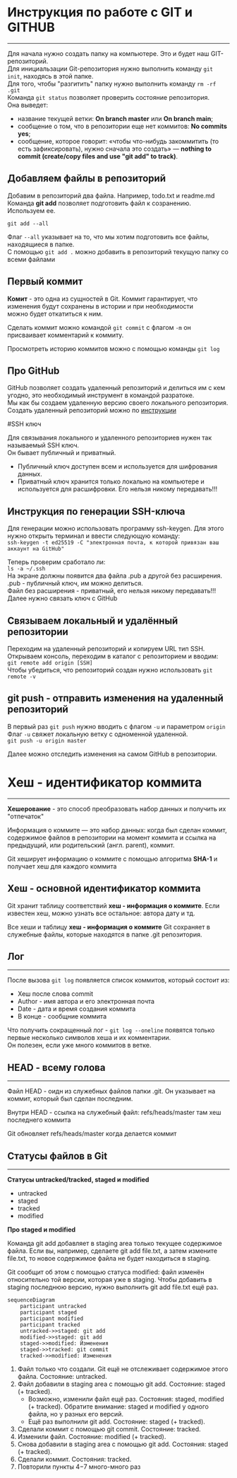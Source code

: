# Инструкция по работе с GIT и GITHUB  

---  
Для начала нужно создать папку на компьютере. Это и будет наш GIT-репозиторий.  
Для инициальзации Git-репозитория нужно выполнить команду ```git init```, находясь в этой папке.  
Для того, чтобы "разгитить" папку нужно выполнить команду ```rm -rf .git```  
Команда ```git status``` позволяет проверить состояние репозитория.  
Она выведет:  
* название текущей ветки: **On branch master** или **On branch main**;
* сообщение о том, что в репозитории еще нет коммитов: **No commits yes**;
* сообщение, которое говорит: «чтобы что-нибудь закоммитить (то есть зафиксировать), нужно сначала это создать» — **nothing to commit (create/copy files and use "git add" to track)**.  

## Добавляем файлы в репозиторий  

Добавим в репозиторий два файла. Например, todo.txt и readme.md  
Команда **git add** позволяет подготовить файл к созранению. Используем ее.  
```
git add --all
```  
Флаг ```--all``` указывает на то, что мы хотим подготовить все файлы, находящиеся в папке.  
С помощью ```git add .``` можно добавить в репозиторий текущую папку со всеми файлами  


## Первый коммит  
**Комит** - это одна из сущностей в Git. Коммит гарантирует, что изменения будут сохранены в истории и при необходимости  
можно будет откатиться к ним.  

Сделать коммит можно командой ```git commit``` с флагом ```-m``` он присваивает комментарий к коммиту.  


Просмотреть историю коммитов можно с помощью команды ```git log```  

## Про GitHub  

GitHub позволяет создать удаленный репозиторий и делиться им с кем угодно, это необходимый инструмент в командой разратоке.  
Мы как бы создаем удаленную версию своего локального репозитория.  
Создать удаленный репозиторий можно по [инструкции](https://docs.github.com/ru/repositories/creating-and-managing-repositories/creating-a-new-repository)  


#SSH ключ  

Для связывания локального и удаленного репозиториев нужен так называемый SSH ключ.  
Он бывает публичный и приватный.
* Публичный ключ доступен всем и используется для шифрования данных.
* Приватный ключ хранится только локально на компьютере и используется для расшифровки. Его нельзя никому передавать!!!  

## Инструкция по генерации SSH-ключа  

Для генерации можно использовать программу ssh-keygen. Для этого нужно открыть терминал и ввести следующую команду:  
```ssh-keygen -t ed25519 -C "электронная почта, к которой привязан ваш аккаунт на GitHub"```  

Теперь проверим сработало ли:  
```ls -a ~/.ssh```  
На экране должны появится два файла .pub а другой без расширения.  
.pub - публичный ключ, им можно делиться.  
Файл без расширения - приватный, его нельзя никому передавать!!!  
Далее нужно связать ключ с GitHub  

## Связываем локальный и удалённый репозитории  

Переходим на удаленный репозиторий и копируем URL тип SSH.  
Открываем консоль, переходим в каталог с репозиторием и вводим:  
```git remote add origin [SSH]```  
Чтобы убедиться, что репозиторий создан нужно использовать ```git remote -v```  

## git push - отправить изменения на удаленный репозиторий   

В первый раз ```git push``` нужно вводить с флагом ```-u``` и параметром ```origin```  
Флаг ```-u``` свяжет локальную ветку с одноменной удаленной.  
```git push -u origin master```  

Далее можно отследить изменения на самом GitHub в репозитории.  

# Хеш - идентификатор коммита  
---  

**Хешерование** - это способ преобразовать набор данных и получить их "отпечаток"  

Информация о коммите — это набор данных: когда был сделан коммит, содержимое файлов в репозитории на момент коммита и ссылка на предыдущий, или родительский (англ. parent), коммит.  

Git хеширует информацию о коммите с помощью алгоритма **SHA-1** и получает хеш для каждого коммита  

## Хеш - основной идентификатор коммита  

Git хранит таблицу соответствий **хеш - информация о коммите**. Если известен хеш, можно узнать все остальное: автора дату и тд.  

Все хеши и таблицу **хеш - информация о коммите** Git сохраняет в служебные файлы, которые находятся в папке .git репозитория.  

## Лог  
---  

После вызова ```git log``` появляется список коммитов, который состоит из:  
* Хеш после слова commit 
* Author - имя автора и его электронная почта  
* Date - дата и время создания коммита
* В конце - сообщние коммита  

Что получить сокращенный лог - ```git log --oneline``` появятся только первые несколько символов хеша и их комментарии.  
Он полезен, если уже много коммитов в ветке.  

## HEAD - всему голова  
---  
Файл HEAD - оидн из служебных файлов папки .git. Он указывает на коммит, который был сделан последним.  

Внутри HEAD - ссылка на служебный файл: refs/heads/master там хеш последнего коммита  

Git обновляет refs/heads/master когда делается коммит  

## Статусы файлов в Git  
---  
**Статусы untracked/tracked, staged и modified**  

* untracked
* staged
* tracked
* modified  

**Про staged и modified**  

Команда git add добавляет в staging area только текущее содержимое файла. Если вы, например, сделаете git add file.txt, а затем измените file.txt, то новое содержимое файла не будет находиться в staging.  

Git сообщит об этом с помощью статуса modified: файл изменён относительно той версии, которая уже в staging. Чтобы добавить в staging последнюю версию, нужно выполнить git add file.txt ещё раз.  

```mermaid
sequenceDiagram
    participant untracked
    participant staged
    participant modified
    participant tracked
    untracked->>staged: git add
    modified->>staged: git add
    staged->>modified: Изменения
    staged->>tracked: git commit
    tracked->>modified: Изменения
```  
1. Файл только что создали. Git ещё не отслеживает содержимое этого файла. Состояние: untracked.
2. Файл добавили в staging area с помощью git add. Состояние: staged (+ tracked).
	* Возможно, изменили файл ещё раз. Состояния: staged, modified (+ tracked).
          Обратите внимание: staged и modified у одного файла, но у разных его версий.
	* Ещё раз выполнили git add. Состояние: staged (+ tracked). 
3. Сделали коммит с помощью git commit. Состояние: tracked. 
4. Изменили файл. Состояние: modified (+ tracked).
5. Снова добавили в staging area с помощью git add. Состояния: staged (+ tracked). 
6. Сделали коммит. Состояния: tracked.
7. Повторили пункты 4−7 много-много раз  

